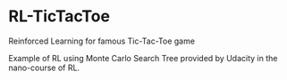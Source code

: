 # RL-TicTacToe
Reinforced Learning for famous Tic-Tac-Toe game 

Example of RL using Monte Carlo Search Tree provided by Udacity in the nano-course of RL.
